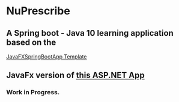 # NuPrescribe 

## A Spring boot - Java 10 learning application based on the 
[JavaFXSpringBootApp Template](https://github.com/RamAlapure/JavaFXSpringBootApp)

## JavaFx version of [this ASP.NET App](https://github.com/dermatologist/nu-prescriber)

### Work in Progress.